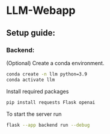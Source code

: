 # LLM-Webapp

## Setup guide:

### Backend:

(Optional) Create a conda environment.

```bash
conda create -n llm python=3.9
conda activate llm
```

Install required packages

```bash
pip install requests Flask openai
```

To start the server run

```bash
flask --app backend run --debug
```
